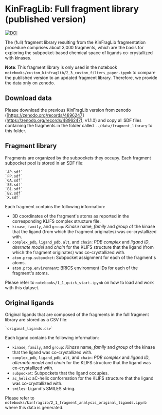 # KinFragLib: Full fragment library (published version)

[![DOI](https://zenodo.org/badge/DOI/10.5281/zenodo.4896247.svg)](https://doi.org/10.5281/zenodo.4896247)


The (full) fragment library resulting from the KinFragLib fragmentation procedure comprises about 3,000 fragments, 
which are the basis for exploring the subpocket-based chemical space of ligands co-crystallized with kinases. 

**Note**: This fragment library is only used in the notebook `notebooks/custom_kinfraglib/2_3_custom_filters_paper.ipynb` to compare the published version to an updated fragment library. Therefore, we provide the data only on zenodo. 

## Download data
Please download the previous KinFragLib version from zenodo ([https://zenodo.org/records/4896247](https://zenodo.org/records/4896247), v1.1.0) and copy all SDF files containing the fragments in the folder called `../data/fragment_library` to this folder. 


## Fragment library

Fragments are organized by the subpockets they occupy. Each fragment subpocket pool is stored in an SDF file:

	`AP.sdf`
	`FP.sdf`
	`GA.sdf`
	`SE.sdf`
	`B1.sdf`
	`B2.sdf`
	`X.sdf`

Each fragment contains the following information:

- 3D coordinates of the fragment's atoms as reported in the corresponding KLIFS complex structure file.
- `kinase`, `family`, and `group`: 
*Kinase* name, *family* and *group* of the kinase that the ligand (from which the fragment originates) was 
co-crystallized with.
- `complex_pdb`, `ligand_pdb`, `alt`, and `chain`: 
*PDB complex* and *ligand ID*, *alternate model* and *chain* for the KLIFS structure that the ligand 
(from which the fragment originates) was co-crystallized with.
- `atom.prop.subpocket`: Subpocket assignment for each of the fragment's atoms.
- `atom.prop.environment`: BRICS environment IDs for each of the fragment's atoms.

Please refer to `notebooks/1_1_quick_start.ipynb` on how to load and work with this dataset.

## Original ligands

Original ligands that are composed of the fragments in the full fragment library are stored as a CSV file:

    `original_ligands.csv`
    
Each ligand contains the following information:

- `kinase`, `family`, and `group`: 
*Kinase* name, *family* and *group* of the kinase that the ligand was co-crystallized with.
- `complex_pdb`, `ligand_pdb`, `alt`, and `chain`: 
*PDB complex* and *ligand ID*, *alternate model* and *chain* for the KLIFS structure that the ligand was co-crystallized with.
- `subpocket`: 
Subpockets that the ligand occupies.
- `ac_helix`:
aC-helix conformation for the KLIFS structure that the ligand was co-crystallized with.
- `smiles`:
Ligand's SMILES string.

Please refer to `notebooks/kinfraglib/2_1_fragment_analysis_original_ligands.ipynb` where this data is generated.